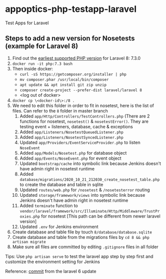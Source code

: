# appoptics-php-testapp-laravel
Test Apps for Laravel

## Steps to add a new version for Nosetests (example for Laravel 8)

1. Find out the [earliest supported PHP version](https://en.wikipedia.org/wiki/Laravel#Release_history) for Laravel 8: 7.3.0
2. `docker run -it php:7.3 bash`
3. Then inside docker:
    * `curl -sS https://getcomposer.org/installer | php`
    * `mv composer.phar /usr/local/bin/composer`
    * `apt update && apt install git zip unzip`
    * `composer create-project --prefer-dist laravel/laravel 8`
    * \<log out of docker\>
4. `docker cp \<docker-id\>:/8 .`
5. We need to edit this folder  in order to fit in nosetest, here is the list of files. Can refer to the `8` folder in master branch
    1. Added `app/Http/Controllers/TestControllers.php` (There are 2 functions for nosetest, `nosetest()` & `nosetestError()`. They are testing event + listeners, database, cache & exceptions
    2. Added `app/Listeners/NosetestQueuedListener.php`
    3. Added `app/Listeners/NosetestSyncedListener.php`
    4. Updated `app/Providers/EventServiceProvider.php` to listen `NoseEvent`
    5. Added `app/Models/Nosetest.php` for database object
    6. Added `app/Events/NoseEvent.php` for event object
    7. Updated `bootstrap/cache` into symbolic link because Jenkins doesn't have admin right in nosetest runtime
    8. Added `database/migrations/2020_10_21_212030_create_nosetest_table.php` to create the database and table in sqlite
    9. Updated `routes/web.php` for `/nosetest` & `/nosetesterror` routing
    10. Updated `storage/framework/views` into symbolic link because Jenkins doesn't have admin right in nosetest runtime
    11. Added `terminate` function to `vendor/laravel/framework/src/Illuminate/Http/Middleware/TrustProxies.php` for nosetest [This path can be different from newer laravel version]
    12.  Updated `.env` for Jenkins environment
6. Create database and table file by touch `8/database/database.sqlite`
7. Create database and table from the migrations files by `cd 8 && php artisan migrate`
8. Make sure all files are committed by editing `.gitignore` files in all folder

Tips: Use `php artisan serve` to test the laravel app step by step first and customize the environment setting for Jenkins

Reference: [commit](https://github.com/appoptics/appoptics-php-testapp-laravel/compare/2ac1459e8c2711428d3b5feb83e1223364dbfaf8...45c228d8b1472098377896766c4c74fee1840452)  from the laravel 6 update

